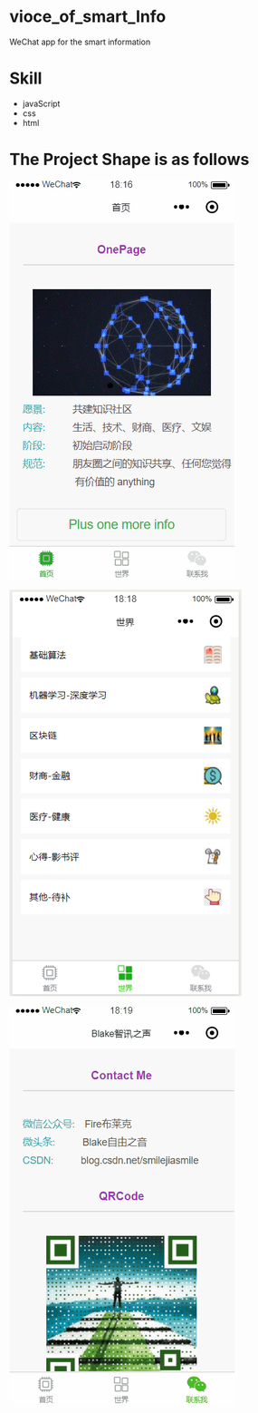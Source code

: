# vioce_of_smart_Info

WeChat app for the  smart information

# Skill 

- javaScript
- css 
- html


# The Project Shape is as follows

![one](./image/show1.gif)

![two](./image/show2.png)

![three](./image/show3.gif)
